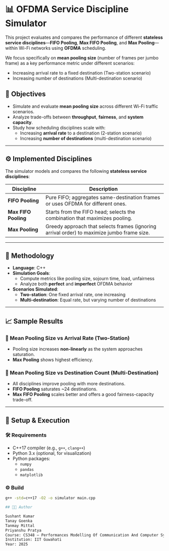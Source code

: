 
# 📊 OFDMA Service Discipline Simulator

This project evaluates and compares the performance of different **stateless service disciplines**—**FIFO Pooling**, **Max FIFO Pooling**, and **Max Pooling**—within Wi-Fi networks using **OFDMA** scheduling.

We focus specifically on **mean pooling size** (number of frames per jumbo frame) as a key performance metric under different scenarios:
- Increasing arrival rate to a fixed destination (Two-station scenario)
- Increasing number of destinations (Multi-destination scenario)

## 🎯 Objectives

- Simulate and evaluate **mean pooling size** across different Wi-Fi traffic scenarios.
- Analyze trade-offs between **throughput**, **fairness**, and **system capacity**.
- Study how scheduling disciplines scale with:
  - Increasing **arrival rate** to a destination (2-station scenario)
  - Increasing **number of destinations** (multi-destination scenario)

---

## ⚙️ Implemented Disciplines

The simulator models and compares the following **stateless service disciplines**:

| Discipline         | Description                                                                 |
|--------------------|-----------------------------------------------------------------------------|
| **FIFO Pooling**   | Pure FIFO; aggregates same-destination frames or uses OFDMA for different ones. |
| **Max FIFO Pooling** | Starts from the FIFO head; selects the combination that maximizes pooling.    |
| **Max Pooling**     | Greedy approach that selects frames (ignoring arrival order) to maximize jumbo frame size. |

---

## 🧪 Methodology

- **Language**: C++
- **Simulation Goals**:
  - Compute metrics like pooling size, sojourn time, load, unfairness
  - Analyze both **perfect** and **imperfect** OFDMA behavior
- **Scenarios Simulated**:
  - **Two-station**: One fixed arrival rate, one increasing
  - **Multi-destination**: Equal rate, but varying number of destinations

---

## 📈 Sample Results

### 📌 Mean Pooling Size vs Arrival Rate (Two-Station)
- Pooling size increases **non-linearly** as the system approaches saturation.
- **Max Pooling** shows highest efficiency.

### 📌 Mean Pooling Size vs Destination Count (Multi-Destination)
- All disciplines improve pooling with more destinations.
- **FIFO Pooling** saturates ~24 destinations.
- **Max FIFO Pooling** scales better and offers a good fairness-capacity trade-off.

---

## 🔧 Setup & Execution

### 🛠 Requirements
- C++17 compiler (e.g., `g++`, `clang++`)
- Python 3.x (optional, for visualization)
- Python packages:
  - `numpy`
  - `pandas`
  - `matplotlib`

### ⚙️ Build
```bash
g++ -std=c++17 -O2 -o simulator main.cpp

## 👨‍💻 Author

Sushant Kumar
Tanay Goenka
Tanmay Mittal
Priyanshu Pratya
Course: CS348 – Performances Modelling Of Communication And Computer Systems 
Institution: IIT Guwahati  
Year: 2025

